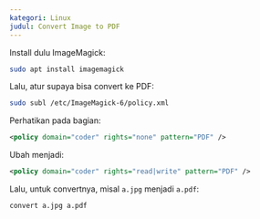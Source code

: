 ```yaml
---
kategori: Linux
judul: Convert Image to PDF
---
```


Install dulu ImageMagick:

```bash
sudo apt install imagemagick
```

Lalu, atur supaya bisa convert ke PDF:

```bash
sudo subl /etc/ImageMagick-6/policy.xml
```

Perhatikan pada bagian:

```xml
<policy domain="coder" rights="none" pattern="PDF" />
```

Ubah menjadi:

```xml
<policy domain="coder" rights="read|write" pattern="PDF" />
```

Lalu, untuk convertnya, misal `a.jpg` menjadi `a.pdf`:

```bash
convert a.jpg a.pdf
```